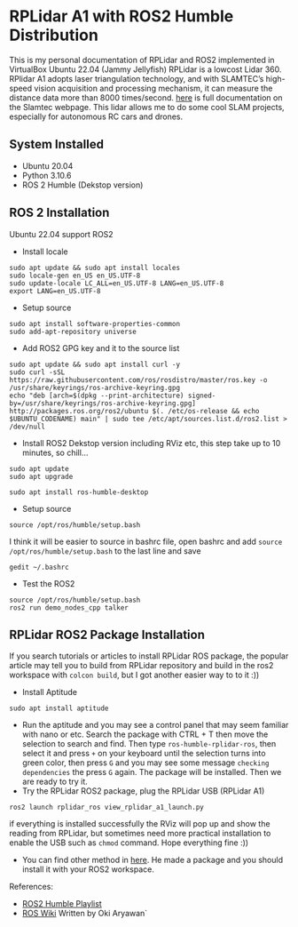 # RPLidar A1 with ROS2 Humble Distribution
This is my personal documentation of RPLidar and ROS2 implemented in VirtualBox Ubuntu 22.04 (Jammy Jellyfish)
RPLidar is a lowcost Lidar 360. RPlidar A1 adopts laser triangulation technology, and with SLAMTEC’s high-speed vision acquisition and processing mechanism, it can measure the distance data more than 8000 times/second. [here](https://www.slamtec.ai/home/rplidar_a1/) is full documentation on the Slamtec webpage. This lidar allows me to do some cool SLAM projects, especially for autonomous RC cars and drones. 

## System Installed
- Ubuntu 20.04
- Python 3.10.6
- ROS 2 Humble (Dekstop version)

## ROS 2 Installation
Ubuntu 22.04 support ROS2
- Install locale
```
sudo apt update && sudo apt install locales
sudo locale-gen en_US en_US.UTF-8
sudo update-locale LC_ALL=en_US.UTF-8 LANG=en_US.UTF-8
export LANG=en_US.UTF-8
```
- Setup source
```
sudo apt install software-properties-common
sudo add-apt-repository universe
```
- Add ROS2 GPG key and it to the source list
```
sudo apt update && sudo apt install curl -y
sudo curl -sSL https://raw.githubusercontent.com/ros/rosdistro/master/ros.key -o /usr/share/keyrings/ros-archive-keyring.gpg
echo "deb [arch=$(dpkg --print-architecture) signed-by=/usr/share/keyrings/ros-archive-keyring.gpg] http://packages.ros.org/ros2/ubuntu $(. /etc/os-release && echo $UBUNTU_CODENAME) main" | sudo tee /etc/apt/sources.list.d/ros2.list > /dev/null
```
- Install ROS2 Dekstop version including RViz etc, this step take up to 10 minutes, so chill...
```
sudo apt update
sudo apt upgrade
```
```
sudo apt install ros-humble-desktop
```
- Setup source
```
source /opt/ros/humble/setup.bash
```
I think it will be easier to source in bashrc file, open bashrc and add `source /opt/ros/humble/setup.bash` to the last line and save
```
gedit ~/.bashrc
```
- Test the ROS2
```
source /opt/ros/humble/setup.bash
ros2 run demo_nodes_cpp talker
```

## RPLidar ROS2 Package Installation
If you search tutorials or articles to install RPLidar ROS package, the popular article may tell you to build from RPLidar repository and build in the ros2 workspace with `colcon build`, but I got another easier way to to it :))
- Install Aptitude
```
sudo apt install aptitude
```
- Run the aptitude and you may see a control panel that may seem familiar with nano or etc. Search the package with CTRL + T then move the selection to search and find. Then type `ros-humble-rplidar-ros`, then select it and press `+` on your keyboard until the selection turns into green color, then press `G` and you may see some message `checking dependencies` the press `G` again. The package will be installed. Then we are ready to try it.
- Try the RPLidar ROS2 package, plug the RPLidar USB (RPLidar A1)
```
ros2 launch rplidar_ros view_rplidar_a1_launch.py
```
if everything is installed successfully the RViz will pop up and show the reading from RPLidar, but sometimes need more practical installation to enable the USB such as `chmod` command. Hope everything fine :))

- You can find other method in [here](https://github.com/babakhani/rplidar_ros2). He made a package and you should install it with your ROS2 workspace. 

References:
- [ROS2 Humble Playlist]()
- [ROS Wiki](https://index.ros.org/p/rplidar_ros/)
Written by Oki Aryawan`
